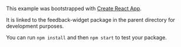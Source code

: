 This example was bootstrapped with [Create React App](https://github.com/facebook/create-react-app).

It is linked to the feedback-widget package in the parent directory for development purposes.

You can run `npm install` and then `npm start` to test your package.
